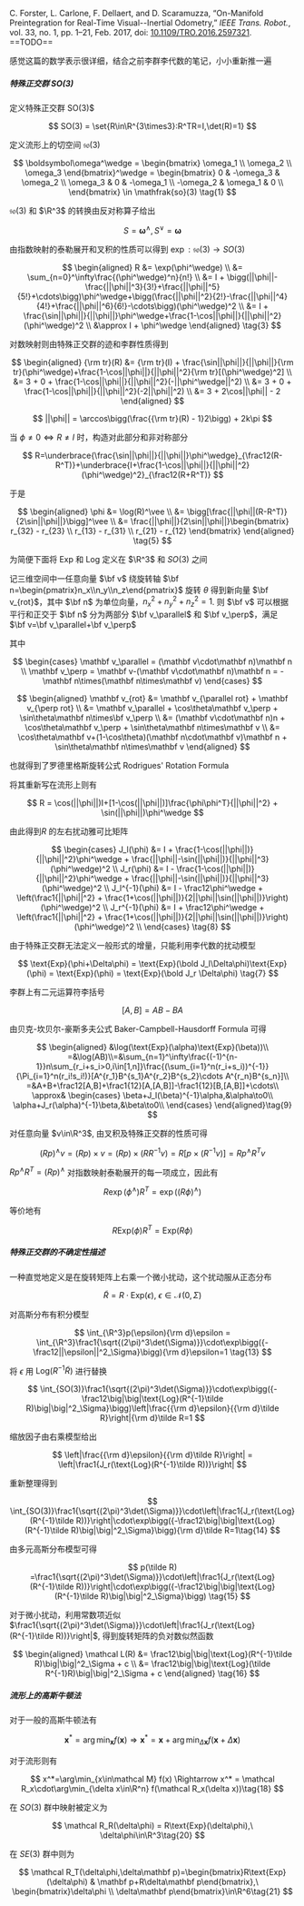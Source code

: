 C. Forster, L. Carlone, F. Dellaert, and D. Scaramuzza, “On-Manifold Preintegration for Real-Time Visual--Inertial Odometry,” _IEEE Trans. Robot._, vol. 33, no. 1, pp. 1–21, Feb. 2017, doi: [10.1109/TRO.2016.2597321](https://doi.org/10.1109/TRO.2016.2597321). ==TODO==

感觉这篇的数学表示很详细，结合之前李群李代数的笔记，小小重新推一遍

##### 特殊正交群 $SO(3)$

定义特殊正交群 SO(3)$

$$
SO(3) = \set{R\in\R^{3\times3}:R^TR=I,\det(R)=1}
$$

定义流形上的切空间 $\mathfrak {so}(3)$

$$
\boldsymbol\omega^\wedge = \begin{bmatrix}
\omega_1 \\ \omega_2 \\ \omega_3
\end{bmatrix}^\wedge = \begin{bmatrix}
0 & -\omega_3 & \omega_2 \\
\omega_3 & 0 & -\omega_1 \\
-\omega_2 & \omega_1 & 0 \\
\end{bmatrix} \in \mathfrak{so}(3) \tag{1}
$$

$\mathfrak {so}(3)$ 和 $\R^3$ 的转换由反对称算子给出

$$
S=\boldsymbol\omega^\wedge, S^\vee=\boldsymbol\omega
$$

由指数映射的泰勒展开和叉积的性质可以得到 $\exp:\mathfrak {so}(3)\to SO(3)$

$$
\begin{aligned}
R
&= \exp(\phi^\wedge) \\
&= \sum_{n=0}^\infty\frac{(\phi^\wedge)^n}{n!} \\
&= I + \bigg(||\phi||-\frac{||\phi||^3}{3!}+\frac{||\phi||^5}{5!}+\cdots\bigg)\phi^\wedge+\bigg(\frac{||\phi||^2}{2!}-\frac{||\phi||^4}{4!}+\frac{||\phi||^6}{6!}-\cdots\bigg)(\phi^\wedge)^2 \\
&= I + \frac{\sin||\phi||}{||\phi||}\phi^\wedge+\frac{1-\cos||\phi||}{||\phi||^2}(\phi^\wedge)^2 \\
&\approx I + \phi^\wedge
\end{aligned} \tag{3}
$$

对数映射则由特殊正交群的迹和李群性质得到

$$
\begin{aligned}
{\rm tr}(R) &= {\rm tr}(I) + \frac{\sin||\phi||}{||\phi||}{\rm tr}(\phi^\wedge)+\frac{1-\cos||\phi||}{||\phi||^2}{\rm tr}[(\phi^\wedge)^2] \\
&= 3 + 0 + \frac{1-\cos||\phi||}{||\phi||^2}(-||\phi^\wedge||^2) \\
&= 3 + 0 + \frac{1-\cos||\phi||}{||\phi||^2}(-2||\phi||^2) \\
&= 3 + 2\cos||\phi|| - 2
\end{aligned}
$$

$$
||\phi|| = \arccos\bigg(\frac{{\rm tr}(R) - 1}2\bigg) + 2k\pi
$$

当 $\phi\ne0\Leftrightarrow R\ne I$ 时，构造对此部分和非对称部分

$$
R=\underbrace{\frac{\sin||\phi||}{||\phi||}\phi^\wedge}_{\frac12(R-R^T)}+\underbrace{I+\frac{1-\cos||\phi||}{||\phi||^2}(\phi^\wedge)^2}_{\frac12(R+R^T)}
$$

于是

$$
\begin{aligned}
\phi &= \log(R)^\vee \\
&= \bigg[\frac{||\phi||(R-R^T)}{2\sin||\phi||}\bigg]^\vee \\
&= \frac{||\phi||}{2\sin||\phi||}\begin{bmatrix}
r_{32} - r_{23} \\
r_{13} - r_{31} \\
r_{21} - r_{12}
\end{bmatrix}
\end{aligned} \tag{5}
$$

为简便下面将 $\text{Exp}$ 和 $\text{Log}$ 定义在 $\R^3$ 和 $SO(3)$ 之间

记三维空间中一任意向量 $\bf v$ 绕旋转轴 $\bf n=\begin{pmatrix}n_x\\n_y\\n_z\end{pmatrix}$ 旋转 $\theta$ 得到新向量 $\bf v_{rot}$，其中 $\bf n$ 为单位向量，$n_x^2+n_y^2+n_z^2=1$. 则 $\bf v$ 可以根据平行和正交于 $\bf n$ 分为两部分 $\bf v_\parallel$ 和 $\bf v_\perp$，满足 $\bf v=\bf v_\parallel+\bf v_\perp$

其中

$$
\begin{cases}
\mathbf v_\parallel = (\mathbf v\cdot\mathbf n)\mathbf n \\
\mathbf v_\perp = \mathbf v-(\mathbf v\cdot\mathbf n)\mathbf n = -\mathbf n\times(\mathbf n\times\mathbf v)
\end{cases}
$$

$$
\begin{aligned}
\mathbf v_{rot} &= \mathbf v_{\parallel rot} + \mathbf v_{\perp rot} \\
&= \mathbf v_\parallel + \cos\theta\mathbf v_\perp + \sin\theta\mathbf n\times\bf v_\perp \\
&= (\mathbf v\cdot\mathbf n)n + \cos\theta\mathbf v_\perp + \sin\theta\mathbf n\times\mathbf v \\
&= \cos\theta\mathbf v+(1-\cos\theta)(\mathbf n\cdot\mathbf v)\mathbf n + \sin\theta\mathbf n\times\mathbf v
\end{aligned}
$$

也就得到了罗德里格斯旋转公式 Rodrigues' Rotation Formula

将其重新写在流形上则有

$$
R = \cos(||\phi||)I+[1-\cos(||\phi||)]\frac{\phi\phi^T}{||\phi||^2} + \sin(||\phi||)\phi^\wedge
$$

由此得到$R$ 的左右扰动雅可比矩阵

$$
\begin{cases}
J_l(\phi) &= I + \frac{1-\cos(||\phi||)}{||\phi||^2}\phi^\wedge + \frac{||\phi||-\sin(||\phi||)}{||\phi||^3}(\phi^\wedge)^2 \\
J_r(\phi) &= I - \frac{1-\cos(||\phi||)}{||\phi||^2}\phi^\wedge + \frac{||\phi||-\sin(||\phi||)}{||\phi||^3}(\phi^\wedge)^2 \\
J_l^{-1}(\phi) &= I - \frac12\phi^\wedge + \left(\frac1{||\phi||^2} + \frac{1+\cos(||\phi||)}{2||\phi||\sin(||\phi||)}\right)(\phi^\wedge)^2 \\
J_r^{-1}(\phi) &= I + \frac12\phi^\wedge + \left(\frac1{||\phi||^2} + \frac{1+\cos(||\phi||)}{2||\phi||\sin(||\phi||)}\right)(\phi^\wedge)^2 \\
\end{cases} \tag{8}
$$

由于特殊正交群无法定义一般形式的增量，只能利用李代数的扰动模型

$$
\text{Exp}(\phi+\Delta\phi) = \text{Exp}(\bold J_l\Delta\phi)\text{Exp}(\phi) = \text{Exp}(\phi) = \text{Exp}(\bold J_r \Delta\phi) \tag{7}
$$

李群上有二元运算符李括号

$$
[A,B] = AB-BA
$$

由贝克-坎贝尔-豪斯多夫公式 Baker-Campbell-Hausdorff Formula 可得

$$
\begin{aligned}
&\log(\text{Exp}(\alpha)\text{Exp}(\beta))\\
=&\log(AB)\\=&\sum_{n=1}^\infty\frac{(-1)^{n-1}}n\sum_{r_i+s_i>0,i\in[1,n]}\frac{(\sum_{i=1}^n(r_i+s_i))^{-1}}{\Pi_{i=1}^n(r_i!s_i!)}[A^{r_1}B^{s_1}A^{r_2}B^{s_2}\cdots A^{r_n}B^{s_n}]\\
=&A+B+\frac12[A,B]+\frac1{12}[A,[A,B]]-\frac1{12}[B,[A,B]]+\cdots\\
\approx&
\begin{cases}
\beta+J_l(\beta)^{-1}\alpha,&\alpha\to0\\
\alpha+J_r(\alpha)^{-1}\beta,&\beta\to0\\
\end{cases}
\end{aligned}\tag{9}
$$

对任意向量 $v\in\R^3$, 由叉积及特殊正交群的性质可得

$$
(Rp)^\wedge v = (Rp) \times v = (Rp) \times (RR^{-1}v) = R[p\times (R^{-1}v)] = Rp^\wedge R^Tv
$$

$Rp^\wedge R^T=(Rp)^\wedge$ 对指数映射泰勒展开的每一项成立，因此有

$$
R\exp(\phi^\wedge)R^T = \exp((R\phi)^\wedge)
$$

等价地有

$$
R\text{Exp}(\phi)R^T=\text{Exp}(R\phi) \tag{10}
$$

##### 特殊正交群的不确定性描述

一种直觉地定义是在旋转矩阵上右乘一个微小扰动，这个扰动服从正态分布

$$
\tilde R=R\cdot\text{Exp}(\epsilon),\ \epsilon\in\mathcal N(0,\Sigma)\tag{12}
$$

对高斯分布有积分模型

$$
\int_{\R^3}p(\epsilon){\rm d}\epsilon = \int_{\R^3}\frac1{\sqrt{(2\pi)^3\det(\Sigma)}}\cdot\exp\bigg({-\frac12||\epsilon||^2_\Sigma}\bigg){\rm d}\epsilon=1 \tag{13}
$$

将 $\epsilon$ 用 $\text{Log}(R^{-1}\tilde R)$ 进行替换

$$
\int_{SO(3)}\frac1{\sqrt{(2\pi)^3\det(\Sigma)}}\cdot\exp\bigg({-\frac12\big|\big|\text{Log}(R^{-1}\tilde R)\big|\big|^2_\Sigma}\bigg)\left|\frac{{\rm d}\epsilon}{{\rm d}\tilde R}\right|{\rm d}\tilde R=1
$$

缩放因子由右乘模型给出

$$
\left|\frac{{\rm d}\epsilon}{{\rm d}\tilde R}\right| = \left|\frac1{J_r(\text{Log}(R^{-1}\tilde R))}\right|
$$

重新整理得到

$$
\int_{SO(3)}\frac1{\sqrt{(2\pi)^3\det(\Sigma)}}\cdot\left|\frac1{J_r(\text{Log}(R^{-1}\tilde R))}\right|\cdot\exp\bigg({-\frac12\big|\big|\text{Log}(R^{-1}\tilde R)\big|\big|^2_\Sigma}\bigg){\rm d}\tilde R=1\tag{14}
$$

由多元高斯分布模型可得

$$
p(\tilde R) =\frac1{\sqrt{(2\pi)^3\det(\Sigma)}}\cdot\left|\frac1{J_r(\text{Log}(R^{-1}\tilde R))}\right|\cdot\exp\bigg({-\frac12\big|\big|\text{Log}(R^{-1}\tilde R)\big|\big|^2_\Sigma}\bigg) \tag{15}
$$

对于微小扰动，利用常数项近似 $\frac1{\sqrt{(2\pi)^3\det(\Sigma)}}\cdot\left|\frac1{J_r(\text{Log}(R^{-1}\tilde R))}\right|$, 得到旋转矩阵的负对数似然函数

$$
\begin{aligned}
\mathcal L(R) &= \frac12\big|\big|\text{Log}(R^{-1}\tilde R)\big|\big|^2_\Sigma + c \\
&= \frac12\big|\big|\text{Log}(\tilde R^{-1}R)\big|\big|^2_\Sigma + c
\end{aligned} \tag{16}
$$

##### 流形上的高斯牛顿法

对于一般的高斯牛顿法有

$$
\mathbf x^* = \arg\min_{\mathbf x} f(\mathbf x) \Rightarrow \mathbf x^* = \mathbf x + \arg\min_{\Delta\mathbf x}f(\mathbf x+\Delta\mathbf x)
$$

对于流形则有

$$
x^*=\arg\min_{x\in\mathcal M} f(x) \Rightarrow x^* = \mathcal R_x\cdot\arg\min_{\delta x\in\R^n} f(\mathcal R_x(\delta x))\tag{18}
$$

在 $SO(3)$ 群中映射被定义为

$$
\mathcal R_R(\delta\phi) = R\text{Exp}(\delta\phi),\ \delta\phi\in\R^3\tag{20}
$$

在 $SE(3)$ 群中则为

$$
\mathcal R_T(\delta\phi,\delta\mathbf p)=\begin{bmatrix}R\text{Exp}(\delta\phi) & \mathbf p+R\delta\mathbf p\end{bmatrix},\ \begin{bmatrix}\delta\phi \\ \delta\mathbf p\end{bmatrix}\in\R^6\tag{21}
$$
